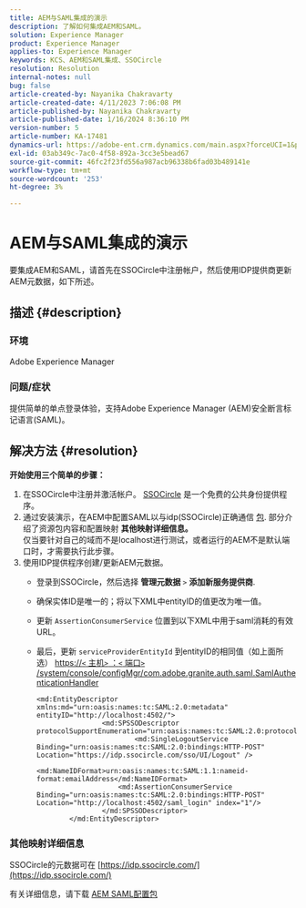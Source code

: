```yaml
---
title: AEM与SAML集成的演示
description: 了解如何集成AEM和SAML。
solution: Experience Manager
product: Experience Manager
applies-to: Experience Manager
keywords: KCS、AEM和SAML集成、SSOCircle
resolution: Resolution
internal-notes: null
bug: false
article-created-by: Nayanika Chakravarty
article-created-date: 4/11/2023 7:06:08 PM
article-published-by: Nayanika Chakravarty
article-published-date: 1/16/2024 8:36:10 PM
version-number: 5
article-number: KA-17481
dynamics-url: https://adobe-ent.crm.dynamics.com/main.aspx?forceUCI=1&pagetype=entityrecord&etn=knowledgearticle&id=504776e7-9bd8-ed11-a7c7-6045bd006b4b
exl-id: 03ab349c-7ac0-4f58-892a-3cc3e5bead67
source-git-commit: 46fc2f23fd556a987acb96338b6fad03b489141e
workflow-type: tm+mt
source-wordcount: '253'
ht-degree: 3%

---
```


# AEM与SAML集成的演示


要集成AEM和SAML，请首先在SSOCircle中注册帐户，然后使用IDP提供商更新AEM元数据，如下所述。

## 描述 {#description}


### <b>环境</b>

Adobe Experience Manager

### <b>问题/症状</b>

提供简单的单点登录体验，支持Adobe Experience Manager (AEM)安全断言标记语言(SAML)。


## 解决方法 {#resolution}


<b>开始使用三个简单的步骤：</b>

1. 在SSOCircle中注册并激活帐户。 [SSOCircle](https://www.ssocircle.com/en/) 是一个免费的公共身份提供程序。
2. 通过安装演示，在AEM中配置SAML以与idp(SSOCircle)正确通信 [包](https://files.acrobat.com/a/preview/d0017bf5-c35a-483e-80a0-d6bfb0526299). 部分介绍了资源包内容和配置映射 <b>其他映射详细信息。</b>\
   仅当要针对自己的域而不是localhost进行测试，或者运行的AEM不是默认端口时，才需要执行此步骤。
3. 使用IDP提供程序创建/更新AEM元数据。
   - 登录到SSOCircle，然后选择 <b>管理元数据</b> `>`  <b>添加新服务提供商</b>.
   - 确保实体ID是唯一的；将以下XML中entityID的值更改为唯一值。
   - 更新 `AssertionConsumerService` 位置到以下XML中用于saml消耗的有效URL。
   - 最后，更新 `serviceProviderEntityId` 到entityID的相同值（如上面所选） [https://`<` 主机`>` ：`<` 端口`>` /system/console/configMgr/com.adobe.granite.auth.saml.SamlAuthenticationHandler](https://&lt;host>：&lt;port>/system/console/configMgr/com.adobe.granite.auth.saml.SamlAuthenticationHandler)


     ```
     <md:EntityDescriptor xmlns:md="urn:oasis:names:tc:SAML:2.0:metadata" entityID="http://localhost:4502/">
                     <md:SPSSODescriptor protocolSupportEnumeration="urn:oasis:names:tc:SAML:2.0:protocol">
                             <md:SingleLogoutService Binding="urn:oasis:names:tc:SAML:2.0:bindings:HTTP-POST" Location="https://idp.ssocircle.com/sso/UI/Logout" />
                             <md:NameIDFormat>urn:oasis:names:tc:SAML:1.1:nameid-format:emailAddress</md:NameIDFormat>        
                         <md:AssertionConsumerService Binding="urn:oasis:names:tc:SAML:2.0:bindings:HTTP-POST" Location="http://localhost:4502/saml_login" index="1"/>    
                     </md:SPSSODescriptor>
             </md:EntityDescriptor>
     ```


### 其他映射详细信息

SSOCircle的元数据可在 [https://idp.ssocircle.com/](https://idp.ssocircle.com/)

有关详细信息，请下载 [AEM SAML配置包](https://files.acrobat.com/a/preview/d0017bf5-c35a-483e-80a0-d6bfb0526299)

